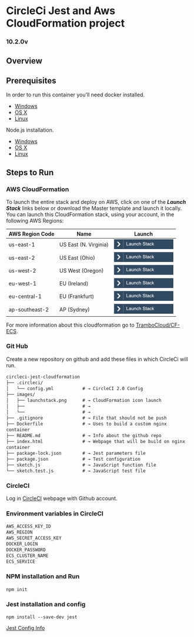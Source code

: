 # CircleCi Jest and Aws CloudFormation project

### 10.2.0v

## Overview

## Prerequisites

In order to run this container you'll need docker installed.

- [Windows](https://docs.docker.com/windows/started)
- [OS X](https://docs.docker.com/mac/started/)
- [Linux](https://docs.docker.com/linux/started/)

Node.js installation.

- [Windows](https://phoenixnap.com/kb/install-node-js-npm-on-windows)
- [OS X](https://treehouse.github.io/installation-guides/mac/node-mac.html)
- [Linux](https://www.npmjs.com/get-npm/)

## Steps to Run

### AWS CloudFormation

To launch the entire stack and deploy on AWS, click on one of the **_Launch Stack_** links below or download the Master template and launch it locally.
You can launch this CloudFormation stack, using your account, in the following AWS Regions:

| AWS Region Code | Name                  | Launch                                                                                                                                                                                                                                |
| --------------- | --------------------- | ------------------------------------------------------------------------------------------------------------------------------------------------------------------------------------------------------------------------------------- |
| us-east-1       | US East (N. Virginia) | [![launchstack](images/launchstack.png)](https://console.aws.amazon.com/cloudformation/home?region=us-east-1#/stacks/new?stackName=Trambo-ECS&templateURL=https://s3.amazonaws.com/assets.trambo.cloud/examples/ecs/master.yaml)      |
| us-east-2       | US East (Ohio)        | [![launchstack](images/launchstack.png)](https://console.aws.amazon.com/cloudformation/home?region=us-east-2#/stacks/new?stackName=Trambo-ECS&templateURL=https://s3.amazonaws.com/assets.trambo.cloud/examples/ecs/master.yaml)      |
| us-west-2       | US West (Oregon)      | [![launchstack](images/launchstack.png)](https://console.aws.amazon.com/cloudformation/home?region=us-west-2#/stacks/new?stackName=Trambo-ECS&templateURL=https://s3.amazonaws.com/assets.trambo.cloud/examples/ecs/master.yaml)      |
| eu-west-1       | EU (Ireland)          | [![launchstack](images/launchstack.png)](https://console.aws.amazon.com/cloudformation/home?region=eu-west-1#/stacks/new?stackName=Trambo-ECS&templateURL=https://s3.amazonaws.com/assets.trambo.cloud/examples/ecs/master.yaml)      |
| eu-central-1    | EU (Frankfurt)        | [![launchstack](images/launchstack.png)](https://console.aws.amazon.com/cloudformation/home?region=eu-central-1#/stacks/new?stackName=Trambo-ECS&templateURL=https://s3.amazonaws.com/assets.trambo.cloud/examples/ecs/master.yaml)   |
| ap-southeast-2  | AP (Sydney)           | [![launchstack](images/launchstack.png)](https://console.aws.amazon.com/cloudformation/home?region=ap-southeast-2#/stacks/new?stackName=Trambo-ECS&templateURL=https://s3.amazonaws.com/assets.trambo.cloud/examples/ecs/master.yaml) |

For more information about this cloudformation go to [TramboCloud/CF-ECS](https://github.com/TramboCloud/CF-ECS).

### Git Hub

Create a new repository on github and add these files in which CircleCi will run.

```shell
circleci-jest-cloudformation
├── .circleci/
│   └── config.yml           # → CircleCI 2.0 Config
├── images/
│   ├── launchstack.png      # → CloudFormation icon launch
│   ├──                      # →
│   └──                      # →
├── .gitignore               # → File that should not be push
├── Dockerfile               # → Uses to build a custom nginx container
├── README.md                # → Info about the github repo
├── index.html               # → Webpage that will be build on nginx container
├── package-lock.json        # → Jest parameters file
├── package.json             # → Test configuration
├── sketch.js                # → JavaScript function file
└── sketch.test.js           # → JavaScript test file

```

### CircleCI

Log in [CircleCI](https://circleci.com/) webpage with Github account.

### Environment variables in CircleCI

```
AWS_ACCESS_KEY_ID
AWS_REGION
AWS_SECRET_ACCESS_KEY
DOCKER_LOGIN
DOCKER_PASSWORD
ECS_CLUSTER_NAME
ECS_SERVICE
```

### NPM installation and Run

```
npm init
```

### Jest installation and config

```
npm install --save-dev jest
```

[Jest Config Info](https://jestjs.io/docs/en/getting-started.html)
